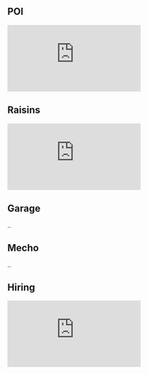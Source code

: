 ## POI

![그림](http://www.sciweavers.org/tex2img.php?eq=O%28NlogN%29&bc=White&fc=Black&im=jpg&fs=12&ff=arev&edit=0)

## Raisins

![그림](http://www.sciweavers.org/tex2img.php?eq=%20O%28N%5E5%29&bc=White&fc=Black&im=jpg&fs=12&ff=arev&edit=0)

## Garage

..

## Mecho

..

## Hiring

![그림](http://www.sciweavers.org/tex2img.php?eq=O%28NlogN%29&bc=White&fc=Black&im=jpg&fs=12&ff=arev&edit=0)
